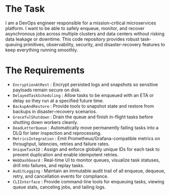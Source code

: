 # The Task

I am a DevOps engineer responsible for a mission-critical microservices platform. I want to be able to safely enqueue, monitor, and recover asynchronous jobs across multiple clusters and data centers without risking data leakage or downtime. This code repository provides robust task-queuing primitives, observability, security, and disaster-recovery features to keep everything running smoothly.

# The Requirements

* `EncryptionAtRest`       : Encrypt persisted logs and snapshots so sensitive payloads remain secure on disk.  
* `DelayedTaskScheduling`  : Allow tasks to be enqueued with an ETA or delay so they run at a specified future time.  
* `BackupAndRestore`       : Provide tools to snapshot state and restore from backups in disaster-recovery scenarios.  
* `GracefulShutdown`       : Drain the queue and finish in-flight tasks before shutting down workers cleanly.  
* `DeadLetterQueue`        : Automatically move permanently failing tasks into a DLQ for later inspection and reprocessing.  
* `MetricsIntegration`     : Emit Prometheus/Grafana-compatible metrics on throughput, latencies, retries and failure rates.  
* `UniqueTaskID`           : Assign and enforce globally unique IDs for each task to prevent duplication and enable idempotent retries.  
* `WebDashboard`           : Real-time UI to monitor queues, visualize task statuses, drill into failures, and replay tasks.  
* `AuditLogging`           : Maintain an immutable audit trail of all enqueue, dequeue, retry, and cancellation events for compliance.  
* `CLIInterface`           : Provide command-line tools for enqueuing tasks, viewing queue stats, canceling jobs, and tailing logs.  
